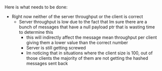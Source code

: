 Here is what needs to be done:
* Right now neither of the server throughput or the client is correct
   * Server throughput is low due to the fact that Im sure there are a bunch of messages that have a null payload ptr that is wasting time
    to determine this
      * this will indirectly affect the message mean throughput per client giving them a lower value than the correct number
      * Server is still getting screwed
      * Im noticing that in situations where the client size is 100, out of those clients the majority of them are not getting the hashed messages sent back